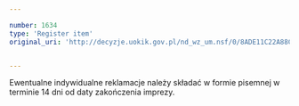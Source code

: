 ```yaml
---

number: 1634
type: 'Register item'
original_uri: 'http://decyzje.uokik.gov.pl/nd_wz_um.nsf/0/8ADE11C22A88C8F2C12575E1003D2AE5?OpenDocument'


---
```


Ewentualne indywidualne reklamacje należy składać w formie pisemnej w terminie 14 dni od daty zakończenia imprezy.
